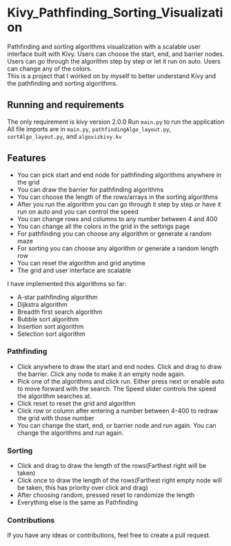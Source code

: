 # Kivy_Pathfinding_Sorting_Visualization

Pathfinding and sorting algorithms visualization with a scalable user interface built with Kivy.
Users can choose the start, end, and barrier nodes. Users can go through the algorithm step by step or let it run on auto. Users can change any of the colors.  
This is a project that I worked on by myself to better understand Kivy and the pathfinding and sorting algorithms.

## Running and requirements

The only requirement is kivy version 2.0.0
Run `main.py` to run the application
All file imports are in `main.py`, `pathfindingAlgo_layout.py`, `sortAlgo_layout.py`, and `algovizkivy.kv`

## Features

- You can pick start and end node for pathfinding algorithms anywhere in the grid
- You can draw the barrier for pathfinding algorithms
- You can choose the length of the rows/arrays in the sorting algorithms
- After you run the algorithm you can go through it step by step or have it run on auto and you can control the speed
- You can change rows and columns to any number between 4 and 400
- You can change all the colors in the grid in the settings page
- For pathfinding you can choose any algorithm or generate a random maze
- For sorting you can choose any algorithm or generate a random length row
- You can reset the algorithm and grid anytime
- The grid and user interface are scalable

I have implemented this algorithms so far:

- A-star pathfinding algorithm
- Dijkstra algorithm
- Breadth first search algorithm
- Bubble sort algorithm
- Insertion sort algorithm
- Selection sort algorithm

### Pathfinding

- Click anywhere to draw the start and end nodes. Click and drag to draw the barrier. Click any node to make it an empty node again.
- Pick one of the algorithms and click run. Either press next or enable auto to move forward with the search. The Speed slider controls the speed the algorithm searches at.
- Click reset to reset the grid and algorithm
- Click row or column after entering a number between 4-400 to redraw the grid with those number
- You can change the start, end, or barrier node and run again. You can change the algorithms and run again.

### Sorting

- Click and drag to draw the length of the rows(Farthest right will be taken)
- Click once to draw the length of the rows(Farthest right empty node will be taken, this has priority over click and drag)
- After choosing random, pressed reset to randomize the length
- Everything else is the same as Pathfinding

### Contributions

If you have any ideas or contributions, feel free to create a pull request.
